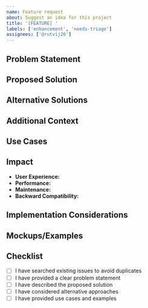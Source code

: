 ```yaml
---
name: Feature request
about: Suggest an idea for this project
title: '[FEATURE] '
labels: ['enhancement', 'needs-triage']
assignees: ['@rutvij26']
---
```


## Problem Statement

<!-- A clear and concise description of what problem this feature would solve -->

## Proposed Solution

<!-- A clear and concise description of what you want to happen -->

## Alternative Solutions

<!-- A clear and concise description of any alternative solutions or features you've considered -->

## Additional Context

<!-- Add any other context or screenshots about the feature request here -->

## Use Cases

<!-- Describe specific scenarios where this feature would be useful -->

## Impact

<!-- Describe the impact this feature would have on users and the project -->

- **User Experience:** <!-- How would this improve user experience? -->
- **Performance:** <!-- Any performance implications? -->
- **Maintenance:** <!-- How would this affect maintainability? -->
- **Backward Compatibility:** <!-- Any breaking changes? -->

## Implementation Considerations

<!-- Any technical considerations or challenges to implementing this feature? -->

## Mockups/Examples

<!-- If applicable, add mockups, examples, or references to similar features -->

## Checklist

- [ ] I have searched existing issues to avoid duplicates
- [ ] I have provided a clear problem statement
- [ ] I have described the proposed solution
- [ ] I have considered alternative approaches
- [ ] I have provided use cases and examples

